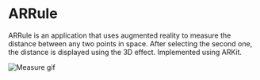 # ARRule

ARRule is an application that uses augmented reality to measure the distance between any two points in space. After selecting the second one, the distance is displayed using the 3D effect. Implemented using ARKit.

![Measure gif](https://raw.githubusercontent.com/arn3th/ARRule/master/gifs/ARRule1.gif.gif)
